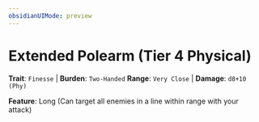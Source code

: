 ```yaml
---
obsidianUIMode: preview
---
```

# Extended Polearm (Tier 4 Physical)

**Trait**: `Finesse` | **Burden**: `Two-Handed`
**Range**: `Very Close` | **Damage**: `d8+10 (Phy)`

**Feature**: Long (Can target all enemies in a line within range with your attack)
